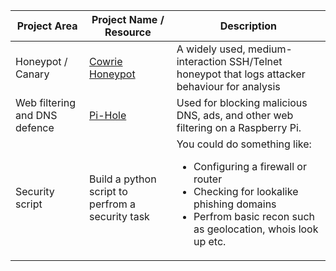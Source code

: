 
| Project Area              | Project Name / Resource                                                                 | Description                                                                                     |
|---------------------------|-----------------------------------------------------------------------------------------|-------------------------------------------------------------------------------------------------|
| Honeypot / Canary         | [Cowrie Honeypot](https://www.cowrie.org/)                                             | A widely used, medium-interaction SSH/Telnet honeypot that logs attacker behaviour for analysis |
| Web filtering and DNS defence | [Pi-Hole](pi-zero-w-pihole.md) | Used for blocking malicious DNS, ads, and other web filtering on a Raspberry Pi. |
| Security script | Build a python script to perfrom a security task | You could do something like: <ul><li> Configuring a firewall or router <li> Checking for lookalike phishing domains <li> Perfrom basic recon such as geolocation, whois look up etc.|





<!--

The following are untested

| Firewall / IPS             | [IPFire (Linux distro)](https://www.ipfire.org/)                                       | Open-source firewall distro offering stateful packet inspection, IDS/IPS modules, VPN, web UI—ideal for learning and deployment :contentReference[oaicite:3]{index=3}. |
| Firewall / IPS             | Suricata guide – “Open Source IDS/IPS Suricata for Beginners” (DEV Community)          | Step-by-step guide to install and configure Suricata as an IDS/IPS—great for beginners :contentReference[oaicite:4]{index=4}. |
| Scripts – Scanners & Analysers | [Zero-To-Mastery: Portscanner in Python](https://www.zerotomastery.io/blog/cybersecurity-practice-projects/) | A beginner project to build a port scanner (plus optionally a keylogger or backdoor) in Python—helps learn network discovery and scripting :contentReference[oaicite:5]{index=5}. |
| Scripts – Scanners & Analysers | [Simple firewall simulator in Python (guide)](https://galaxy.ai/youtube-summarizer/building-a-simple-firewall-simulator-with-python-a-beginners-guide-UfyF6CvL4Ts) | Build a basic firewall simulator from scratch—great for grasping rule-based traffic filtering logic :contentReference[oaicite:6]{index=6}. |

-->
